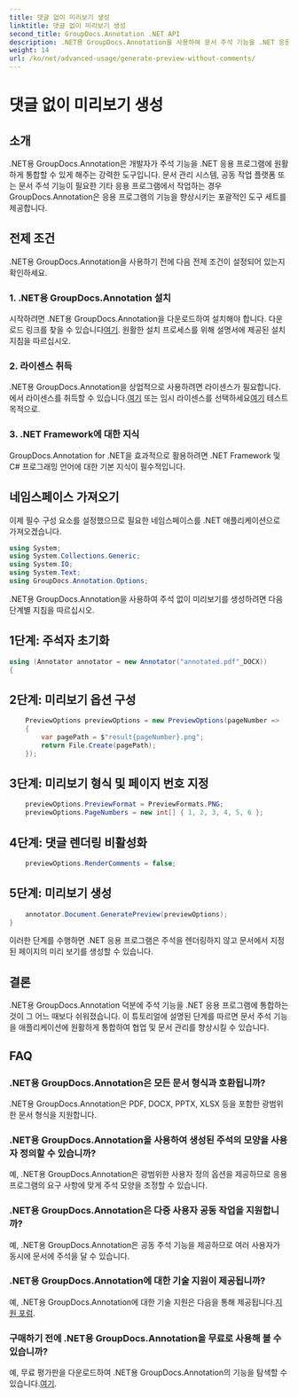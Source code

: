 ```yaml
---
title: 댓글 없이 미리보기 생성
linktitle: 댓글 없이 미리보기 생성
second_title: GroupDocs.Annotation .NET API
description: .NET용 GroupDocs.Annotation을 사용하여 문서 주석 기능을 .NET 응용 프로그램에 원활하게 통합하는 방법을 알아보세요.
weight: 14
url: /ko/net/advanced-usage/generate-preview-without-comments/
---
```


# 댓글 없이 미리보기 생성

## 소개
.NET용 GroupDocs.Annotation은 개발자가 주석 기능을 .NET 응용 프로그램에 원활하게 통합할 수 있게 해주는 강력한 도구입니다. 문서 관리 시스템, 공동 작업 플랫폼 또는 문서 주석 기능이 필요한 기타 응용 프로그램에서 작업하는 경우 GroupDocs.Annotation은 응용 프로그램의 기능을 향상시키는 포괄적인 도구 세트를 제공합니다.
## 전제 조건
.NET용 GroupDocs.Annotation을 사용하기 전에 다음 전제 조건이 설정되어 있는지 확인하세요.
### 1. .NET용 GroupDocs.Annotation 설치
 시작하려면 .NET용 GroupDocs.Annotation을 다운로드하여 설치해야 합니다. 다운로드 링크를 찾을 수 있습니다[여기](https://releases.groupdocs.com/annotation/net/). 원활한 설치 프로세스를 위해 설명서에 제공된 설치 지침을 따르십시오.
### 2. 라이센스 취득
 .NET용 GroupDocs.Annotation을 상업적으로 사용하려면 라이센스가 필요합니다. 에서 라이센스를 취득할 수 있습니다.[여기](https://purchase.groupdocs.com/buy) 또는 임시 라이센스를 선택하세요[여기](https://purchase.groupdocs.com/temporary-license/) 테스트 목적으로.
### 3. .NET Framework에 대한 지식
GroupDocs.Annotation for .NET을 효과적으로 활용하려면 .NET Framework 및 C# 프로그래밍 언어에 대한 기본 지식이 필수적입니다.

## 네임스페이스 가져오기
이제 필수 구성 요소를 설정했으므로 필요한 네임스페이스를 .NET 애플리케이션으로 가져오겠습니다.

```csharp
using System;
using System.Collections.Generic;
using System.IO;
using System.Text;
using GroupDocs.Annotation.Options;
```

.NET용 GroupDocs.Annotation을 사용하여 주석 없이 미리보기를 생성하려면 다음 단계별 지침을 따르십시오.
## 1단계: 주석자 초기화
```csharp
using (Annotator annotator = new Annotator("annotated.pdf"_DOCX))
{
```
## 2단계: 미리보기 옵션 구성
```csharp
    PreviewOptions previewOptions = new PreviewOptions(pageNumber =>
    {
        var pagePath = $"result{pageNumber}.png";
        return File.Create(pagePath);
    });
```
## 3단계: 미리보기 형식 및 페이지 번호 지정
```csharp
    previewOptions.PreviewFormat = PreviewFormats.PNG;
    previewOptions.PageNumbers = new int[] { 1, 2, 3, 4, 5, 6 };
```
## 4단계: 댓글 렌더링 비활성화
```csharp
    previewOptions.RenderComments = false;
```
## 5단계: 미리보기 생성
```csharp
    annotator.Document.GeneratePreview(previewOptions);
}
```
이러한 단계를 수행하면 .NET 응용 프로그램은 주석을 렌더링하지 않고 문서에서 지정된 페이지의 미리 보기를 생성할 수 있습니다.

## 결론
.NET용 GroupDocs.Annotation 덕분에 주석 기능을 .NET 응용 프로그램에 통합하는 것이 그 어느 때보다 쉬워졌습니다. 이 튜토리얼에 설명된 단계를 따르면 문서 주석 기능을 애플리케이션에 원활하게 통합하여 협업 및 문서 관리를 향상시킬 수 있습니다.
## FAQ
### .NET용 GroupDocs.Annotation은 모든 문서 형식과 호환됩니까?
.NET용 GroupDocs.Annotation은 PDF, DOCX, PPTX, XLSX 등을 포함한 광범위한 문서 형식을 지원합니다.
### .NET용 GroupDocs.Annotation을 사용하여 생성된 주석의 모양을 사용자 정의할 수 있습니까?
예, .NET용 GroupDocs.Annotation은 광범위한 사용자 정의 옵션을 제공하므로 응용 프로그램의 요구 사항에 맞게 주석 모양을 조정할 수 있습니다.
### .NET용 GroupDocs.Annotation은 다중 사용자 공동 작업을 지원합니까?
예, .NET용 GroupDocs.Annotation은 공동 주석 기능을 제공하므로 여러 사용자가 동시에 문서에 주석을 달 수 있습니다.
### .NET용 GroupDocs.Annotation에 대한 기술 지원이 제공됩니까?
 예, .NET용 GroupDocs.Annotation에 대한 기술 지원은 다음을 통해 제공됩니다.[지원 포럼](https://forum.groupdocs.com/c/annotation/10).
### 구매하기 전에 .NET용 GroupDocs.Annotation을 무료로 사용해 볼 수 있습니까?
 예, 무료 평가판을 다운로드하여 .NET용 GroupDocs.Annotation의 기능을 탐색할 수 있습니다.[여기](https://releases.groupdocs.com/).